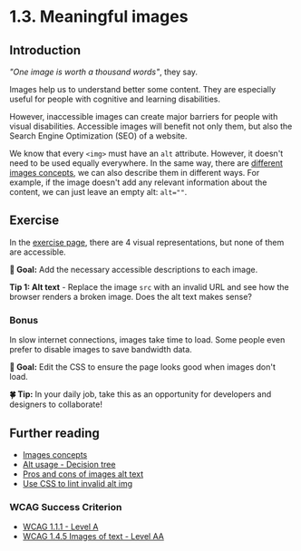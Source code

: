 # 1.3. Meaningful images

## Introduction

_"One image is worth a thousand words"_, they say.

Images help us to understand better some content. They are especially useful for people with cognitive and learning disabilities.

However, inaccessible images can create major barriers for people with visual disabilities. Accessible images will benefit not only them, but also the Search Engine Optimization (SEO) of a website.

We know that every `<img>` must have an `alt` attribute. However, it doesn't need to be used equally everywhere.
In the same way, there are [different images concepts](https://www.w3.org/WAI/tutorials/images), we can also describe them in different ways.
For example, if the image doesn't add any relevant information about the content, we can just leave an empty alt: `alt=""`.

## Exercise

In the [exercise page](../exercises/1.3.html),
there are 4 visual representations, but none of them are accessible.

**🎯 Goal:** Add the necessary accessible descriptions to each image.

**Tip 1: Alt text** - Replace the image `src` with an invalid URL and see how the browser renders a broken image. Does the alt text makes sense?

### Bonus

In slow internet connections, images take time to load. Some people even prefer to disable images to save bandwidth data.

**🎯 Goal:** Edit the CSS to ensure the page looks good when images don't load.

**🍀 Tip:** In your daily job, take this as an opportunity for developers and designers to collaborate!

## Further reading

- [Images concepts](https://www.w3.org/WAI/tutorials/images)
- [Alt usage - Decision tree](https://www.w3.org/wai/tutorials/images/decision-tree/)
- [Pros and cons of images alt text](https://twitter.com/thingskatedid/status/1360331792067166208?s=20)
- [Use CSS to lint invalid alt img](https://twitter.com/geoffreycrofte/status/1274652138854121474?s=21)

### WCAG Success Criterion

- [WCAG 1.1.1 - Level A](https://www.w3.org/TR/WCAG21/#text-alternatives)
- [WCAG 1.4.5 Images of text - Level AA](https://www.w3.org/TR/WCAG21/#images-of-text)
